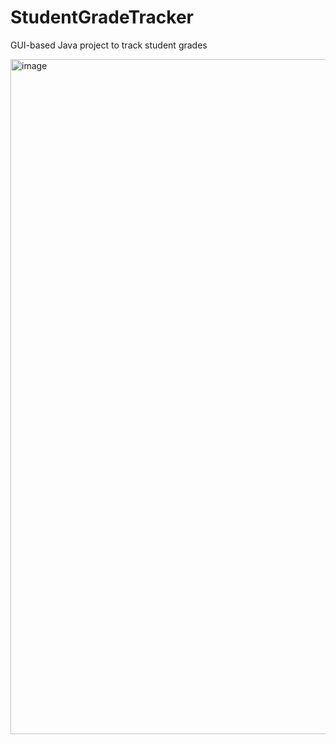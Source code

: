 # StudentGradeTracker
GUI-based Java project to track student grades

<img width="1920" height="1080" alt="image" src="https://github.com/user-attachments/assets/9623bd9f-52d7-4ef0-b710-968c28c517c7" />
